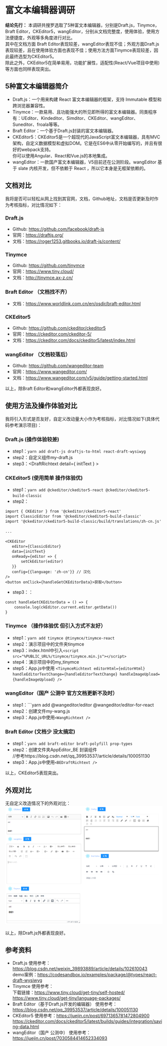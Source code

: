 # 富文本编辑器调研

**结论先行：** 本调研共搜罗选取了5种富文本编辑器，分别是Draft.js，Tinymce，Braft Editor，CKEditor5，wangEditor，分别从文档完整度，使用体验，使用方法便捷度，外观等多角度进行对比。    
其中在文档方面 Braft Editor表现较差，wangEditor表现不佳；外观方面Draft.js表现较差，且在使用体验方面也表现不佳；使用方法方面Tinymce表现较差，因此最终选型为CKEditor5。    
除此之外，CKEditor5在简单易用，功能扩展性，适配性(React/Vue项目中使用)等方面也同样表现突出。    

## 5种富文本编辑器简介

- Draft.js：一个用来构建 React 富文本编辑器的框架，支持 Immutable 模型和跨浏览器兼容性。
- Tinymce：一款易用、且功能强大的所见即所得的富文本编辑器。同类程序有：UEditor、Kindeditor、Simditor、CKEditor、wangEditor、Suneditor、froala等等。
- Braft Editor：一个基于Draft.js封装的富文本编辑器。
- CKEditor5：CKEditor5是一个超现代的JavaScript富文本编辑器，具有MVC架构，自定义数据模型和虚拟DOM。它是在ES6中从零开始编写的，并且有很好的webpack支持。    
  你可以使用Angular、React和Vue.js的本地集成。
- wangEditor：一款国产富文本编辑器，V5目前还在公测阶段。wangEditor 基于 slate 内核开发，但不依赖于 React ，所以它本身是无框架依赖的。

## 文档对比
我将是否可以轻松从网上找到其官网，文档，Github地址，文档是否更新及时作为考核指标，对比情况如下：

### Draft.js
- Github: https://github.com/facebook/draft-js
- 官网：https://draftjs.org/
- 文档：https://roger1253.gitbooks.io/draft-js/content/ 

### Tinymce
- Github: https://github.com/tinymce
- 官网：https://www.tiny.cloud/
- 文档：http://tinymce.ax-z.cn/

### Braft Editor （文档找不齐）
- 文档：https://www.worldlink.com.cn/en/osdir/braft-editor.html

### CKEditor5
- Github: https://github.com/ckeditor/ckeditor5
- 官网：https://ckeditor.com/ckeditor-5/
- 文档：https://ckeditor.com/docs/ckeditor5/latest/index.html

### wangEditor （文档较落后）
- Github: https://github.com/wangeditor-team
- 官网：https://www.wangeditor.com/
- 文档：https://www.wangeditor.com/v5/guide/getting-started.html

以上，除Braft Editor和wangEditor外都表现良好。

## 使用方法及操作体验对比
我将引入形式是否友好，自定义改动量大小作为考核指标，对比情况如下(具体代码参考演示项目)：

### Draft.js  (操作体验较差)
- step1：```yarn add draft-js draftjs-to-html react-draft-wysiwyg```
- step2：自定义组件my-draft.js
- step3：<DraftRichtext detail={ initText } ></DraftRichtext>

### CKEditor5 (使用简单 操作体验优)
- step1：```yarn add @ckeditor/ckeditor5-react @ckeditor/ckeditor5-build-classic```
- step2： 
```
import { CKEditor } from '@ckeditor/ckeditor5-react'
import ClassicEditor from '@ckeditor/ckeditor5-build-classic'
import '@ckeditor/ckeditor5-build-classic/build/translations/zh-cn.js'

...

<CKEditor 
   editor={ClassicEditor}
   data={initText}
   onReady={editor => {
       setCkEditor(editor)
   }}
   config={{language: 'zh-cn'}} // 汉化
/>
<button onClick={handleGetCKEditorData}>获取</button>
```
- step3：：
```
const handleGetCKEditorData = () => {
    console.log(ckEditor.current.editor.getData())
}
```

### Tinymce （操作体验优 但引入方式不友好）
- step1：```yarn add tinymce @tinymce/tinymce-react``` 
- step2：演示项目中的文件夹tinymce
- step3：index.html中引入```<script src="%PUBLIC_URL%/tinymce/tinymce.min.js"></script>```
- step4：演示项目中的my_tinymce
- step5：App.js中使用
      ```<TinymceRichtext editorHtml={editorHtml}
        handleEditorTextChange={handleEditorTextChange}
        handleImageUpload={handleImageUpload} />
        ```

### wangEditor（国产 公测中 官方文档更新不及时）
- step1：```yarn add @wangeditor/editor @wangeditor/editor-for-react
- step2：创建文件my-wang.js
- step3：App.js中使用```<WangRichtext />```

### Braft Editor (文档少 没太搞定)
- step1：```yarn add braft-editor braft-polyfill prop-types```
- step2：创建文件夹AppEditor_BE 封装组件     
  //参考https://blog.csdn.net/qq_39953537/article/details/100051130
- step3：App.js中使用```<BEDraftRichtext />```

以上，CKEditor5表现突出。

## 外观对比
无自定义改造情况下的外观对比：    
<img src='img/rich-text.png'>

以上，除Draft.js外都表现良好。

## 参考资料
- Draft.js
  使用参考：https://blog.csdn.net/weixin_39893889/article/details/102610043    
  demo案例：https://codesandbox.io/examples/package/@types/react-draft-wysiwyg    
- Tinymce
  使用参考：    
  下载链接：https://www.tiny.cloud/get-tiny/self-hosted/    
  https://www.tiny.cloud/get-tiny/language-packages/    
- Braft Editor（基于Draft.js开发的编辑器）
  使用参考：https://blog.csdn.net/qq_39953537/article/details/100051130    
- CKEditor5
  使用参考：https://juejin.cn/post/6971365781472804900    
  https://ckeditor.com/docs/ckeditor5/latest/builds/guides/integration/saving-data.html    
- wangEditor（国产 公测中）
  使用参考：https://juejin.cn/post/7030584414652334093    


